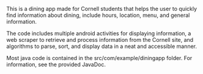This is a dining app made for Cornell students that helps the user to quickly find information about dining, include hours, location, menu, and general information.

The code includes multiple android activities for displaying information, a web scraper to retrieve and process information from the Cornell site, and algorithms to parse, sort, and display data in a neat and accessible manner.

Most java code is contained in the src/com/example/diningapp folder. For information, see the provided JavaDoc.
